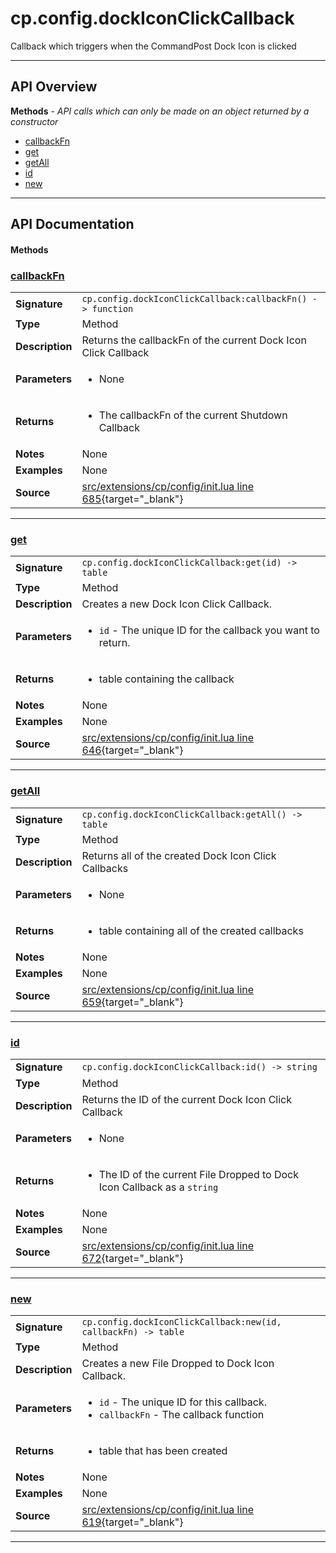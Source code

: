 # cp.config.dockIconClickCallback

Callback which triggers when the CommandPost Dock Icon is clicked

---

## API Overview
**Methods** - _API calls which can only be made on an object returned by a constructor_
 * [callbackFn](#callbackfn)
 * [get](#get)
 * [getAll](#getall)
 * [id](#id)
 * [new](#new)


---

## API Documentation

#### Methods


### [callbackFn](#callbackfn)

|                                             |                                                                                     |
| --------------------------------------------|-------------------------------------------------------------------------------------|
| **Signature**                               | `cp.config.dockIconClickCallback:callbackFn() -> function`                                                                    |
| **Type**                                    | Method                                                                     |
| **Description**                             | Returns the callbackFn of the current Dock Icon Click Callback                                                                     |
| **Parameters**                              | <ul><li>None</li></ul> |
| **Returns**                                 | <ul><li>The callbackFn of the current Shutdown Callback</li></ul>          |
| **Notes**                                   | None |
| **Examples**                                | None |
| **Source**                                  | [src/extensions/cp/config/init.lua line 685](https://github.com/CommandPost/CommandPost/blob/develop/src/extensions/cp/config/init.lua#L685){target="_blank"} |

---


### [get](#get)

|                                             |                                                                                     |
| --------------------------------------------|-------------------------------------------------------------------------------------|
| **Signature**                               | `cp.config.dockIconClickCallback:get(id) -> table`                                                                    |
| **Type**                                    | Method                                                                     |
| **Description**                             | Creates a new Dock Icon Click Callback.                                                                     |
| **Parameters**                              | <ul><li>`id`		- The unique ID for the callback you want to return.</li></ul> |
| **Returns**                                 | <ul><li>table containing the callback</li></ul>          |
| **Notes**                                   | None |
| **Examples**                                | None |
| **Source**                                  | [src/extensions/cp/config/init.lua line 646](https://github.com/CommandPost/CommandPost/blob/develop/src/extensions/cp/config/init.lua#L646){target="_blank"} |

---


### [getAll](#getall)

|                                             |                                                                                     |
| --------------------------------------------|-------------------------------------------------------------------------------------|
| **Signature**                               | `cp.config.dockIconClickCallback:getAll() -> table`                                                                    |
| **Type**                                    | Method                                                                     |
| **Description**                             | Returns all of the created Dock Icon Click Callbacks                                                                     |
| **Parameters**                              | <ul><li>None</li></ul> |
| **Returns**                                 | <ul><li>table containing all of the created callbacks</li></ul>          |
| **Notes**                                   | None |
| **Examples**                                | None |
| **Source**                                  | [src/extensions/cp/config/init.lua line 659](https://github.com/CommandPost/CommandPost/blob/develop/src/extensions/cp/config/init.lua#L659){target="_blank"} |

---


### [id](#id)

|                                             |                                                                                     |
| --------------------------------------------|-------------------------------------------------------------------------------------|
| **Signature**                               | `cp.config.dockIconClickCallback:id() -> string`                                                                    |
| **Type**                                    | Method                                                                     |
| **Description**                             | Returns the ID of the current Dock Icon Click Callback                                                                     |
| **Parameters**                              | <ul><li>None</li></ul> |
| **Returns**                                 | <ul><li>The ID of the current File Dropped to Dock Icon Callback as a `string`</li></ul>          |
| **Notes**                                   | None |
| **Examples**                                | None |
| **Source**                                  | [src/extensions/cp/config/init.lua line 672](https://github.com/CommandPost/CommandPost/blob/develop/src/extensions/cp/config/init.lua#L672){target="_blank"} |

---


### [new](#new)

|                                             |                                                                                     |
| --------------------------------------------|-------------------------------------------------------------------------------------|
| **Signature**                               | `cp.config.dockIconClickCallback:new(id, callbackFn) -> table`                                                                    |
| **Type**                                    | Method                                                                     |
| **Description**                             | Creates a new File Dropped to Dock Icon Callback.                                                                     |
| **Parameters**                              | <ul><li>`id` - The unique ID for this callback.</li><li>`callbackFn` - The callback function</li></ul> |
| **Returns**                                 | <ul><li>table that has been created</li></ul>          |
| **Notes**                                   | None |
| **Examples**                                | None |
| **Source**                                  | [src/extensions/cp/config/init.lua line 619](https://github.com/CommandPost/CommandPost/blob/develop/src/extensions/cp/config/init.lua#L619){target="_blank"} |

---

